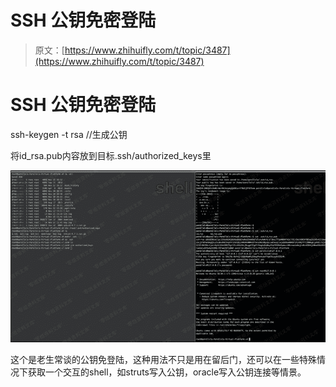 # SSH 公钥免密登陆

> 原文：[https://www.zhihuifly.com/t/topic/3487](https://www.zhihuifly.com/t/topic/3487)

# SSH 公钥免密登陆

ssh-keygen -t rsa //生成公钥

将id_rsa.pub内容放到目标.ssh/authorized_keys里

![image](img/0703068dd1fee598541d2760c0d7bad6.png)

这个是老生常谈的公钥免登陆，这种用法不只是用在留后门，还可以在一些特殊情况下获取一个交互的shell，如struts写入公钥，oracle写入公钥连接等情景。